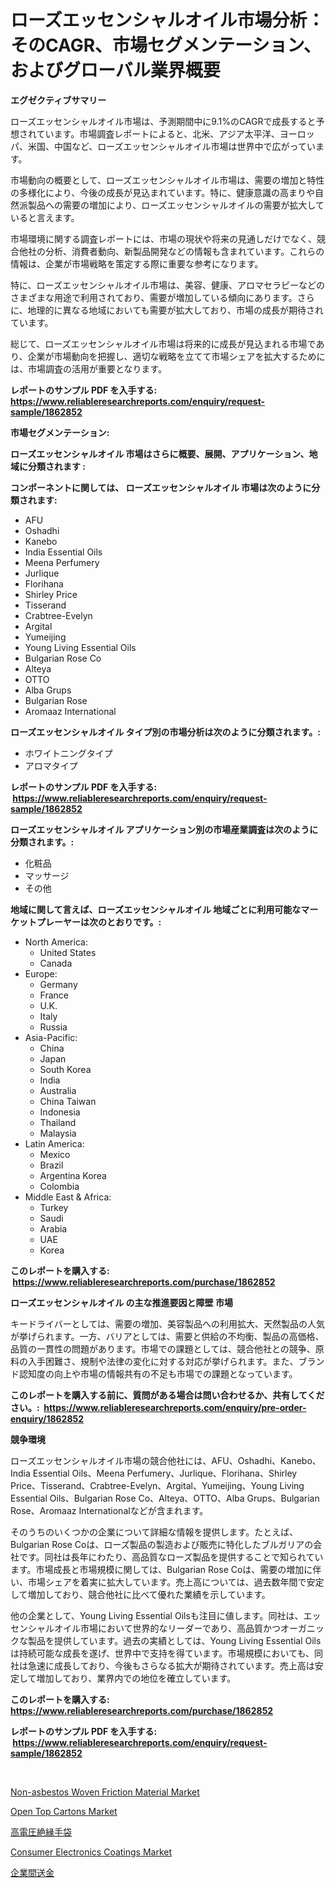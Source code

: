 <p><h1>ローズエッセンシャルオイル市場分析：そのCAGR、市場セグメンテーション、およびグローバル業界概要</h1></p><p><strong>エグゼクティブサマリー</strong></p>
<p><p>ローズエッセンシャルオイル市場は、予測期間中に9.1%のCAGRで成長すると予想されています。市場調査レポートによると、北米、アジア太平洋、ヨーロッパ、米国、中国など、ローズエッセンシャルオイル市場は世界中で広がっています。 </p><p>市場動向の概要として、ローズエッセンシャルオイル市場は、需要の増加と特性の多様化により、今後の成長が見込まれています。特に、健康意識の高まりや自然派製品への需要の増加により、ローズエッセンシャルオイルの需要が拡大していると言えます。</p><p>市場環境に関する調査レポートには、市場の現状や将来の見通しだけでなく、競合他社の分析、消費者動向、新製品開発などの情報も含まれています。これらの情報は、企業が市場戦略を策定する際に重要な参考になります。</p><p>特に、ローズエッセンシャルオイル市場は、美容、健康、アロマセラピーなどのさまざまな用途で利用されており、需要が増加している傾向にあります。さらに、地理的に異なる地域においても需要が拡大しており、市場の成長が期待されています。</p><p>総じて、ローズエッセンシャルオイル市場は将来的に成長が見込まれる市場であり、企業が市場動向を把握し、適切な戦略を立てて市場シェアを拡大するためには、市場調査の活用が重要となります。</p></p>
<p><strong>レポートのサンプル PDF を入手する: <a href="https://www.reliableresearchreports.com/enquiry/request-sample/1862852">https://www.reliableresearchreports.com/enquiry/request-sample/1862852</a></strong></p>
<p><strong>市場セグメンテーション:</strong></p>
<p><strong> ローズエッセンシャルオイル 市場はさらに概要、展開、アプリケーション、地域に分類されます :</strong></p>
<p><strong>コンポーネントに関しては、 ローズエッセンシャルオイル 市場は次のように分類されます: &nbsp;</strong></p>
<p><ul><li>AFU</li><li>Oshadhi</li><li>Kanebo</li><li>India Essential Oils</li><li>Meena Perfumery</li><li>Jurlique</li><li>Florihana</li><li>Shirley Price</li><li>Tisserand</li><li>Crabtree-Evelyn</li><li>Argital</li><li>Yumeijing</li><li>Young Living Essential Oils</li><li>Bulgarian Rose Co</li><li>Alteya</li><li>OTTO</li><li>Alba Grups</li><li>Bulgarian Rose</li><li>Aromaaz International</li></ul></p>
<p><strong> ローズエッセンシャルオイル タイプ別の市場分析は次のように分類されます。:</strong></p>
<p><ul><li>ホワイトニングタイプ</li><li>アロマタイプ</li></ul></p>
<p><strong>レポートのサンプル PDF を入手する: &nbsp;<a href="https://www.reliableresearchreports.com/enquiry/request-sample/1862852">https://www.reliableresearchreports.com/enquiry/request-sample/1862852</a></strong></p>
<p><strong> ローズエッセンシャルオイル アプリケーション別の市場産業調査は次のように分類されます。:</strong></p>
<p><ul><li>化粧品</li><li>マッサージ</li><li>その他</li></ul></p>
<p><strong>地域に関して言えば、ローズエッセンシャルオイル 地域ごとに利用可能なマーケットプレーヤーは次のとおりです。:</strong></p>
<p><ul>
    <li>
        North America:
        <ul>
            <li>United States</li>
            <li>Canada</li>
        </ul>
    </li>
    <li>
        Europe:
        <ul>
            <li>Germany</li>
            <li>France</li>
            <li>U.K.</li>
            <li>Italy</li>
            <li>Russia</li>
        </ul>
    </li>
    <li>
        Asia-Pacific:
        <ul>
            <li>China</li>
            <li>Japan</li>
            <li>South Korea</li>
            <li>India</li>
            <li>Australia</li>
            <li>China Taiwan</li>
            <li>Indonesia</li>
            <li>Thailand</li>
            <li>Malaysia</li>
        </ul>
    </li>
    <li>
        Latin America:
        <ul>
            <li>Mexico</li>
            <li>Brazil</li>
            <li>Argentina Korea</li>
            <li>Colombia</li>
        </ul>
    </li>
    <li>
        Middle East & Africa:
        <ul>
            <li>Turkey</li>
            <li>Saudi</li>
            <li>Arabia</li>
            <li>UAE</li>
            <li>Korea</li>
        </ul>
    </li>
    </ul></p>
<p><strong>このレポートを購入する: &nbsp;<a href="https://www.reliableresearchreports.com/purchase/1862852">https://www.reliableresearchreports.com/purchase/1862852</a></strong></p>
<p><strong>ローズエッセンシャルオイル の主な推進要因と障壁 市場</strong></p>
<p><p>キードライバーとしては、需要の増加、美容製品への利用拡大、天然製品の人気が挙げられます。一方、バリアとしては、需要と供給の不均衡、製品の高価格、品質の一貫性の問題があります。市場での課題としては、競合他社との競争、原料の入手困難さ、規制や法律の変化に対する対応が挙げられます。また、ブランド認知度の向上や市場の情報共有の不足も市場での課題となっています。</p></p>
<p><strong>このレポートを購入する前に、質問がある場合は問い合わせるか、共有してください。:&nbsp; <a href="https://www.reliableresearchreports.com/enquiry/pre-order-enquiry/1862852">https://www.reliableresearchreports.com/enquiry/pre-order-enquiry/1862852</a></strong></p>
<p><strong>競争環境</strong></p>
<p><p>ローズエッセンシャルオイル市場の競合他社には、AFU、Oshadhi、Kanebo、India Essential Oils、Meena Perfumery、Jurlique、Florihana、Shirley Price、Tisserand、Crabtree-Evelyn、Argital、Yumeijing、Young Living Essential Oils、Bulgarian Rose Co、Alteya、OTTO、Alba Grups、Bulgarian Rose、Aromaaz Internationalなどが含まれます。</p><p>そのうちのいくつかの企業について詳細な情報を提供します。たとえば、Bulgarian Rose Coは、ローズ製品の製造および販売に特化したブルガリアの会社です。同社は長年にわたり、高品質なローズ製品を提供することで知られています。市場成長と市場規模に関しては、Bulgarian Rose Coは、需要の増加に伴い、市場シェアを着実に拡大しています。売上高については、過去数年間で安定して増加しており、競合他社に比べて優れた業績を示しています。</p><p>他の企業として、Young Living Essential Oilsも注目に値します。同社は、エッセンシャルオイル市場において世界的なリーダーであり、高品質かつオーガニックな製品を提供しています。過去の実績としては、Young Living Essential Oilsは持続可能な成長を遂げ、世界中で支持を得ています。市場規模においても、同社は急速に成長しており、今後もさらなる拡大が期待されています。売上高は安定して増加しており、業界内での地位を確立しています。</p></p>
<p><strong>このレポートを購入する: &nbsp; <a href="https://www.reliableresearchreports.com/purchase/1862852">https://www.reliableresearchreports.com/purchase/1862852</a></strong></p>
<p><strong>レポートのサンプル PDF を入手する: &nbsp;<a href="https://www.reliableresearchreports.com/enquiry/request-sample/1862852">https://www.reliableresearchreports.com/enquiry/request-sample/1862852</a></strong><strong></strong></p>
<p>&nbsp;</p>
<p><p><a href="https://issuu.com/reportprime-2/docs/non-asbestos-woven-friction-material-market-size-2">Non-asbestos Woven Friction Material Market</a></p><p><a href="https://boundless-drawbridge-702.notion.site/Open-Top-Cartons-Market-Growth-Market-Trends-COVID-19-Impact-and-Forecasts-for-period-from-2024--2586541ad0ad4c34aa0464c728925655">Open Top Cartons Market</a></p><p><a href="https://medium.com/@briaabshire64/%E9%AB%98%E9%9B%BB%E5%9C%A7%E7%B5%B6%E7%B8%81%E6%89%8B%E8%A2%8B%E3%81%AE%E5%B8%82%E5%A0%B4%E8%AA%BF%E6%9F%BB%E5%A0%B1%E5%91%8A%E6%9B%B8-%E3%81%9D%E3%81%AE%E6%AD%B4%E5%8F%B2%E3%81%A82031%E5%B9%B4%E3%81%BE%E3%81%A7%E3%81%AE%E4%BA%88%E6%B8%AC-7ec955fe71ad">高電圧絶縁手袋</a></p><p><a href="https://issuu.com/reportprime-2/docs/consumer-electronics-coatings-market-size-2030.ppt">Consumer Electronics Coatings Market</a></p><p><a href="https://medium.com/@verniebarton2023/b2b%E9%80%81%E9%87%91%E5%B8%82%E5%A0%B4-%E5%B8%82%E5%A0%B4cagr-%E5%B8%82%E5%A0%B4%E3%83%88%E3%83%AC%E3%83%B3%E3%83%89-%E6%88%90%E9%95%B7%E6%88%A6%E7%95%A5%E3%81%AB%E9%96%A2%E3%81%99%E3%82%8B%E6%83%85%E5%A0%B1-428eb79128a8">企業間送金</a></p></p>